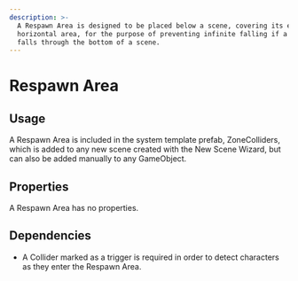 ```yaml
---
description: >-
  A Respawn Area is designed to be placed below a scene, covering its entire
  horizontal area, for the purpose of preventing infinite falling if a character
  falls through the bottom of a scene.
---
```


# Respawn Area

## Usage

A Respawn Area is included in the system template prefab, ZoneColliders, which is added to any new scene created with the New Scene Wizard, but can also be added manually to any GameObject.

## Properties

A Respawn Area has no properties.

## Dependencies

* A Collider marked as a trigger is required in order to detect characters as they enter the Respawn Area.
